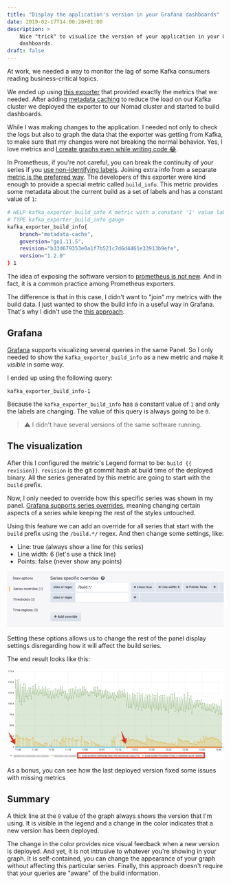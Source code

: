 ```yaml
---
title: "Display the application's version in your Grafana dashboards"
date: 2019-02-17T14:00:28+01:00
description: >
    Nice "trick" to visualize the version of your application in your Grafana
    dashboards.
draft: false
---
```


At work, we needed a way to monitor the lag of some Kafka consumers reading
business-critical topics.

We ended up using [this exporter](https://github.com/danielqsj/kafka_exporter/)
that provided exactly the metrics that we needed. After adding [metadata caching](https://github.com/danielqsj/kafka_exporter/pull/75) 
to reduce the load on our Kafka cluster we deployed the exporter to our Nomad
cluster and started to build dashboards.

While I was making changes to the application. I needed not only to check the
logs but also to graph the data that the exporter was getting from Kafka, to
make sure that my changes were not breaking the normal behavior. Yes,
I love metrics and [I create graphs even while writing code 😂](http://jorgelbg.github.io/posts/logs-metrics-for-small-data/).

In Prometheus, if you're not careful, you can break the continuity of your series if
you [use non-identifying labels](https://promcon.io/2017-munich/slides/best-practices-and-beastly-pitfalls.pdf).
Joining extra info from a separate [metric is the preferred way](https://www.robustperception.io/how-to-have-labels-for-machine-roles). 
The developers of this exporter were kind enough to provide a special metric called
`build_info`. This metric provides some metadata about the current build as a set
of labels and has a constant value of `1`:

```sh
# HELP kafka_exporter_build_info A metric with a constant '1' value labeled by version, revision, branch, and goversion from which kafka_exporter was built.
# TYPE kafka_exporter_build_info gauge
kafka_exporter_build_info{
    branch="metadata-cache",
    goversion="go1.11.5",
    revision="b33d679353e0a1f7b521c7d6d4461e33913b9efe",
    version="1.2.0"
} 1
```

The idea of exposing the software version to [prometheus is not new](https://www.robustperception.io/exposing-the-software-version-to-prometheus).
And in fact, it is a common practice among Prometheus exporters.

The difference is that in this case, I didn't want to "join" my metrics with the
build data. I just wanted to show the build info in a useful way in Grafana.
That's why I didn't use the [this approach](https://www.robustperception.io/exposing-the-software-version-to-prometheus).

## Grafana

[Grafana](https://grafana.com/) supports visualizing several queries in the
same Panel. So I only needed to show the `kafka_exporter_build_info` as a new
metric and make it *visible* in some way.

I ended up using the following query:

```
kafka_exporter_build_info-1
```

Because the `kafka_exporter_build_info` has a constant value of `1` and only
the labels are changing. The value of this query is always going to be `0`.

> ⚠️ I didn't have several versions of the same software
> running.

## The visualization

After this I configured the metric's Legend format to be: `build {{ revision}}`. 
`revision` is the git commit hash at build time of the deployed binary.
All the series generated by this metric are going to start with the `build`
prefix.

Now, I only needed to override how this specific series was shown in my panel.
[Grafana supports series overrides](http://docs.grafana.org/v5.3/features/panels/graph/#series-overrides),
meaning changing certain aspects of a series while keeping the rest of the
styles untouched.

Using this feature we can add an override for all series that start with the
`build` prefix using the `/build.*/` regex. And then change some settings,
like:

* Line: true (always show a line for this series) 
* Line width: 6 (let's use a thick line) 
* Points: false (never show any points)

![Series Override](/images/app-version-in-grafana/series-override.png "Overrides applied to the build series")

Setting these options allows us to change the rest of the panel display
settings disregarding how it will affect the build series.

The end result looks like this:

![The end result](/images/app-version-in-grafana/final-result.png "How it looked in the end")

As a bonus, you can see how the last deployed version fixed some issues with
missing metrics

## Summary

A thick line at the `0` value of the graph always shows the version that I'm
using. It is visible in the legend and a change in the color indicates that
a new version has been deployed.

The change in the color provides nice visual feedback when a new version is
deployed. And yet, it is not intrusive to whatever you're showing in your
graph. It is self-contained, you can change the appearance of your graph
without affecting this particular series. Finally, this approach doesn't
require that your queries are "aware" of the build information.
